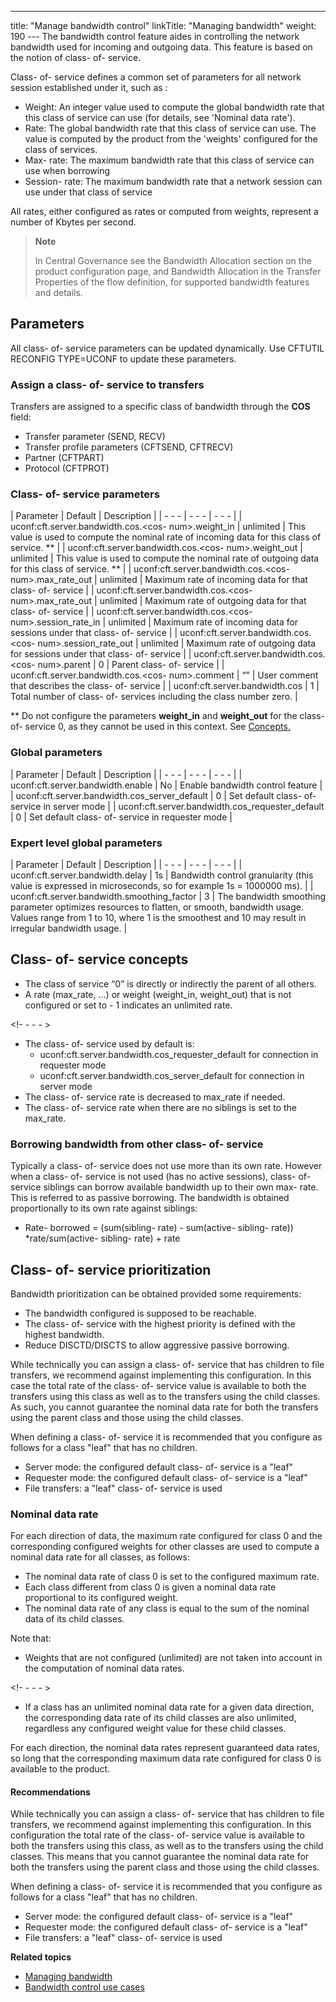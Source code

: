 ---
title: "Manage bandwidth control"
linkTitle: "Managing bandwidth"
weight: 190
--- The bandwidth control feature aides in controlling the network bandwidth used for incoming and outgoing data. This feature is based on the notion of class- of- service.

Class- of- service defines a common set of parameters for all network session established under it, such as :

- Weight: An integer value used to compute the global bandwidth rate that this class of service can use (for details, see 'Nominal data rate').
- Rate: The global bandwidth rate that this class of service can use. The value is computed by the product from the 'weights' configured for the class of services.
- Max- rate: The maximum bandwidth rate that this class of service can use when borrowing
- Session- rate: The maximum bandwidth rate that a network session can use under that class of service

All rates, either configured as rates or computed from weights, represent a number of Kbytes per second.

> **Note**
>
> In Central Governance see the Bandwidth Allocation section on the product configuration page, and Bandwidth Allocation in the Transfer Properties of the flow definition, for supported bandwidth features and details.

## Parameters

All class- of- service parameters can be updated dynamically. Use CFTUTIL RECONFIG TYPE=UCONF to update these parameters.

### Assign a class- of- service to transfers

Transfers are assigned to a specific class of bandwidth through the **COS** field:

- Transfer parameter (SEND, RECV)
- Transfer profile parameters (CFTSEND, CFTRECV)
- Partner (CFTPART)
- Protocol (CFTPROT)

### Class- of- service parameters

| Parameter  | Default  | Description  |
| - - - | - - - | - - - |
| uconf:cft.server.bandwidth.cos.&lt;cos- num&gt;.weight_in  | unlimited  | This value is used to compute the nominal rate of incoming data for this class of service. **  |
| uconf:cft.server.bandwidth.cos.&lt;cos- num&gt;.weight_out  | unlimited  | This value is used to compute the nominal rate of outgoing data for this class of service. **  |
| uconf:cft.server.bandwidth.cos.&lt;cos- num&gt;.max_rate_out  | unlimited  | Maximum rate of incoming data for that class- of- service  |
| uconf:cft.server.bandwidth.cos.&lt;cos- num&gt;.max_rate_out  | unlimited  | Maximum rate of outgoing data for that class- of- service  |
| uconf:cft.server.bandwidth.cos.&lt;cos- num&gt;.session_rate_in  | unlimited  | Maximum rate of incoming data for sessions under that class- of- service  |
| uconf:cft.server.bandwidth.cos.&lt;cos- num&gt;.session_rate_out  | unlimited  | Maximum rate of outgoing data for sessions under that class- of- service  |
| uconf:cft.server.bandwidth.cos.&lt;cos- num&gt;.parent  | 0  | Parent class- of- service  |
| uconf:cft.server.bandwidth.cos.&lt;cos- num&gt;.comment  | “”  | User comment that describes the class- of- service  |
| uconf:cft.server.bandwidth.cos  | 1  | Total number of class- of- services including the class number zero.  |

\*\* Do not configure the parameters ****weight_in**** and ****weight_out**** for the class- of- service 0, as they cannot be used in this context. See [Concepts.](#Concepts)

### Global parameters

| Parameter  | Default  | Description  |
| - - - | - - - | - - - |
| uconf:cft.server.bandwidth.enable  | No  | Enable bandwidth control feature  |
| uconf:cft.server.bandwidth.cos_server_default  | 0  | Set default class- of- service in server mode  |
| uconf:cft.server.bandwidth.cos_requester_default  | 0  | Set default class- of- service in requester mode  |

### Expert level global parameters

| Parameter  | Default  | Description  |
| - - - | - - - | - - - |
| uconf:cft.server.bandwidth.delay  | 1s  | Bandwidth control granularity (this value is expressed in microseconds, so for example 1s = 1000000 ms).  |
| uconf:cft.server.bandwidth.smoothing_factor  | 3  | The bandwidth smoothing parameter optimizes resources to flatten, or smooth, bandwidth usage. Values range from 1 to 10, where 1 is the smoothest and 10 may result in irregular bandwidth usage.  |

<span id="Concepts"></span>

## Class- of- service concepts

- The class of service “0” is directly or indirectly the parent of all others.
- A rate (max_rate, ...) or weight (weight_in, weight_out) that is not configured or set to - 1 indicates an unlimited rate.

<!- - - - >

- The class- of- service used by default is:
    - uconf:cft.server.bandwidth.cos_requester_default for connection in requester mode
    - uconf:cft.server.bandwidth.cos_server_default for connection in server mode
- The class- of- service rate is decreased to max_rate if needed.
- The class- of- service rate when there are no siblings is set to the max_rate.

### Borrowing bandwidth from other class- of- service

Typically a class- of- service does not use more than its own rate. However when a class- of- service is not used (has no active sessions), class- of- service siblings can borrow available bandwidth up to their own max- rate. This is referred to as passive borrowing. The bandwidth is obtained proportionally to its own rate against siblings:

- Rate- borrowed = (sum(sibling- rate) - sum(active- sibling- rate)) \*rate/sum(active- sibling- rate) + rate

## Class- of- service prioritization

Bandwidth prioritization can be obtained provided some requirements:

- The bandwidth configured is supposed to be reachable.
- The class- of- service with the highest priority is defined with the highest bandwidth.
- Reduce DISCTD/DISCTS to allow aggressive passive borrowing.

While technically you can assign a class- of- service that has children to file transfers, we recommend against implementing this configuration. In this case the total rate of the class- of- service value is available to both the transfers using this class as well as to the transfers using the child classes. As such, you cannot guarantee the nominal data rate for both the transfers using the parent class and those using the child classes.

When defining a class- of- service it is recommended that you configure as follows for a class "leaf" that has no children.

- Server mode: the configured default class- of- service is a "leaf"
- Requester mode: the configured default class- of- service is a "leaf"
- File transfers: a "leaf" class- of- service is used

### Nominal data rate

For each direction of data, the maximum rate configured for class 0 and the corresponding configured weights for other classes are used to compute a nominal data rate for all classes, as follows:

- The nominal data rate of class 0 is set to the configured maximum rate.
- Each class different from class 0 is given a nominal data rate proportional to its configured weight.
- The nominal data rate of any class is equal to the sum of the nominal data of its child classes.

Note that:

- Weights that are not configured (unlimited) are not taken into account in the computation of nominal data rates.

<!- - - - >

- If a class has an unlimited nominal data rate for a given data direction, the corresponding data rate of its child classes are also unlimited, regardless any configured weight value for these child classes.

For each direction, the nominal data rates represent guaranteed data rates, so long that the corresponding maximum data rate configured for class 0 is available to the product.

#### Recommendations

While technically you can assign a class- of- service that has children to file transfers, we recommend against implementing this configuration. In this configuration the total rate of the class- of- service value is available to both the transfers using this class, as well as to the transfers using the child classes. This means that you cannot guarantee the nominal data rate for both the transfers using the parent class and those using the child classes.

When defining a class- of- service it is recommended that you configure as follows for a class "leaf" that has no children.

- Server mode: the configured default class- of- service is a "leaf"
- Requester mode: the configured default class- of- service is a "leaf"
- File transfers: a "leaf" class- of- service is used

****Related topics****

- [Managing bandwidth](t_bandwidth)
- [Bandwidth control use cases](r_use_cases_bandwidth)
